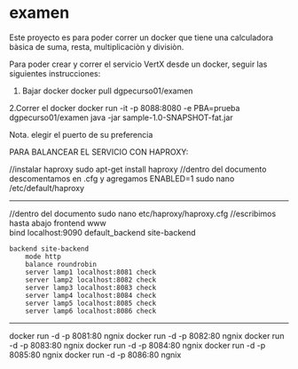 # examen
Este proyecto es para poder correr un docker que tiene una calculadora bàsica de suma, resta, multiplicaciòn y divisiòn.

Para poder crear y correr el servicio VertX desde un docker, seguir las siguientes instrucciones:

1. Bajar docker
docker pull dgpecurso01/examen

2.Correr el docker
docker run -it -p 8088:8080 -e PBA=prueba dgpecurso01/examen java -jar sample-1.0-SNAPSHOT-fat.jar 

Nota. elegir el puerto de su preferencia

PARA BALANCEAR EL SERVICIO CON HAPROXY:

//instalar haproxy
sudo apt-get install haproxy
//dentro del documento descomentamos en .cfg y agregamos ENABLED=1
sudo nano /etc/default/haproxy
***************************
//dentro del documento
sudo nano etc/haproxy/haproxy.cfg
//escribimos hasta abajo
frontend www	
	bind localhost:9090
	default_backend site-backend	

	backend site-backend
		mode http
		balance roundrobin
		server lamp1 localhost:8081 check
		server lamp2 localhost:8082 check
		server lamp3 localhost:8083 check
		server lamp4 localhost:8084 check
		server lamp5 localhost:8085 check
		server lamp6 localhost:8086 check

********************************************************
docker run -d -p 8081:80 ngnix
docker run -d -p 8082:80 ngnix
docker run -d -p 8083:80 ngnix
docker run -d -p 8084:80 ngnix
docker run -d -p 8085:80 ngnix
docker run -d -p 8086:80 ngnix
